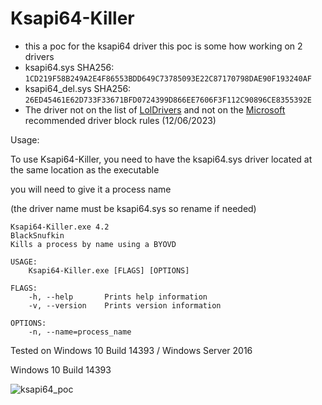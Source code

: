 # Ksapi64-Killer
- this a poc for the ksapi64 driver this poc is some how working on 2 drivers
- ksapi64.sys SHA256: `1CD219F58B249A2E4F86553BDD649C73785093E22C87170798DAE90F193240AF`
- ksapi64_del.sys SHA256: `26ED45461E62D733F33671BFD0724399D866EE7606F3F112C90896CE8355392E`
- The driver not on the list of [LolDrivers](https://www.loldrivers.io/) and not on the [Microsoft](https://learn.microsoft.com/en-us/windows/security/application-security/application-control/windows-defender-application-control/design/microsoft-recommended-driver-block-rules) recommended driver block rules (12/06/2023)


Usage:

To use Ksapi64-Killer, you need to have the ksapi64.sys driver located at the same location as the executable

you will need to give it a process name

(the driver name must be ksapi64.sys so rename if needed)

```text
Ksapi64-Killer.exe 4.2
BlackSnufkin
Kills a process by name using a BYOVD

USAGE:
    Ksapi64-Killer.exe [FLAGS] [OPTIONS]

FLAGS:
    -h, --help       Prints help information
    -v, --version    Prints version information

OPTIONS:
    -n, --name=process_name

```
Tested on Windows 10 Build 14393 / Windows Server 2016

 Windows 10 Build 14393

![ksapi64_poc](https://github.com/BlackSnufkin/BYOVD/assets/61916899/1e6ac4ca-ca16-4b4d-a43e-f9c7de8eb161)

